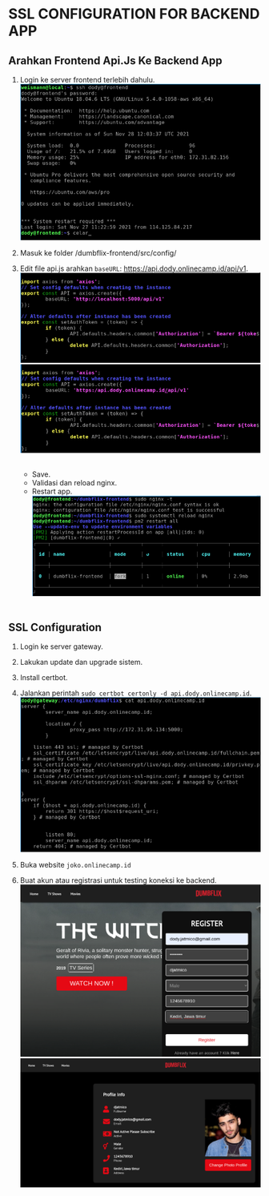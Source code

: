 # **SSL CONFIGURATION FOR BACKEND APP**
## Arahkan Frontend Api.Js Ke Backend App

1. Login ke server frontend terlebih dahulu. <br>
   ![loginfrontend](assets/images-ssl-configuration-for-backend-app/loginfrontend.png) <br>

2. Masuk ke folder /dumbflix-frontend/src/config/
3. Edit file api.js arahkan `baseURL`: https://api.dody.onlinecamp.id/api/v1. <br>
   ![editconfigapi](assets/images-ssl-configuration-for-backend-app/editconfigapi.png) <br>
   ![editconfigapi2](assets/images-ssl-configuration-for-backend-app/editconfigapi2.png) <br><br>

   - Save.
   - Validasi dan reload nginx.
   - Restart app.
  ![npmrestart](assets/images-ssl-configuration-for-backend-app/npmrestart.png) <br><br>

## SSL Configuration

1. Login ke server gateway.
2. Lakukan update dan upgrade sistem.
3. Install certbot.
4. Jalankan perintah `sudo certbot certonly -d api.dody.onlinecamp.id`. <br>
   ![hasilcertbot](assets/images-ssl-configuration-for-backend-app/hasilcertbot.png) <br>

5. Buka website `joko.onlinecamp.id`
6. Buat akun atau registrasi untuk testing koneksi ke backend.
   ![regist](assets/images-ssl-configuration-for-backend-app/regist.png) <br>
   ![result](assets/images-ssl-configuration-for-backend-app/result.png) <br>



